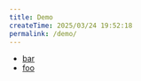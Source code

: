 ```yaml
---
title: Demo
createTime: 2025/03/24 19:52:18
permalink: /demo/
---
```


- [bar](./bar.md)
- [foo](./foo.md)

